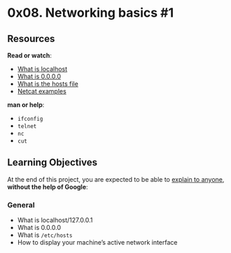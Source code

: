 # 0x08. Networking basics #1


## Resources

**Read or watch**:

-   [What is localhost](https://intranet.hbtn.io/rltoken/7SedZ8ILSQulYf7xzSbraQ "What is localhost")
-   [What is 0.0.0.0](https://intranet.hbtn.io/rltoken/n5IFAt_OWGJtGW33t7Jfag "What is 0.0.0.0")
-   [What is the hosts file](https://intranet.hbtn.io/rltoken/21l3Uqizr3LpA1ZGrYPg3g "What is the hosts file")
-   [Netcat examples](https://intranet.hbtn.io/rltoken/uMleIIzkRoR2w8EkwItSEg "Netcat examples")

**man or help**:

-   `ifconfig`
-   `telnet`
-   `nc`
-   `cut`

## Learning Objectives

At the end of this project, you are expected to be able to  [explain to anyone](https://intranet.hbtn.io/rltoken/BxPpO9moponw8J8TjKpRlg "explain to anyone"),  **without the help of Google**:

### General

-   What is localhost/127.0.0.1
-   What is 0.0.0.0
-   What is  `/etc/hosts`
-   How to display your machine’s active network interface
